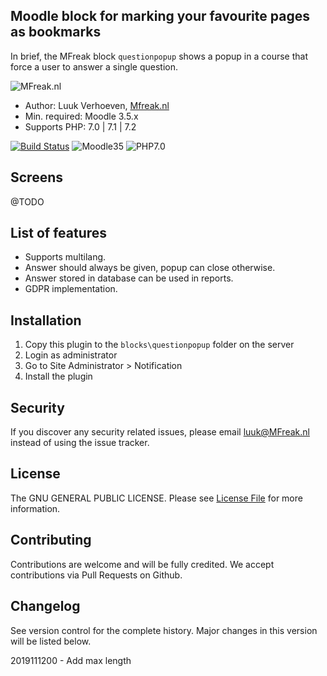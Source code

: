 ## Moodle block for marking your favourite pages as bookmarks

In brief, the MFreak block `questionpopup` shows a popup in a course that force a user to answer a 
single question.
 
![MFreak.nl](https://MFreak.nl/logo_small.png)

* Author: Luuk Verhoeven, [Mfreak.nl](http://mfreak.nl)
* Min. required: Moodle 3.5.x
* Supports PHP: 7.0 | 7.1 | 7.2 

[![Build Status](https://travis-ci.org/MFreakNL/block_questionpopup.svg?branch=master)](https://travis-ci.org/MFreakNL/block_questionpopup)
![Moodle35](https://img.shields.io/badge/moodle-3.5-brightgreen.svg)
![PHP7.0](https://img.shields.io/badge/PHP-7.0-brightgreen.svg)

## Screens
@TODO

## List of features
* Supports multilang.
* Answer should always be given, popup can close otherwise.
* Answer stored in database can be used in reports.
* GDPR implementation.

## Installation

1.  Copy this plugin to the `blocks\questionpopup` folder on the server
2.  Login as administrator
3.  Go to Site Administrator > Notification
4.  Install the plugin


## Security

If you discover any security related issues, please email [luuk@MFreak.nl](mailto:luuk@MFreak.nl) instead of using the issue tracker.

## License

The GNU GENERAL PUBLIC LICENSE. Please see [License File](LICENSE) for more information.

## Contributing

Contributions are welcome and will be fully credited. We accept contributions via Pull Requests on Github.


## Changelog

See version control for the complete history. Major changes in this version will be listed below.

2019111200 - Add max length